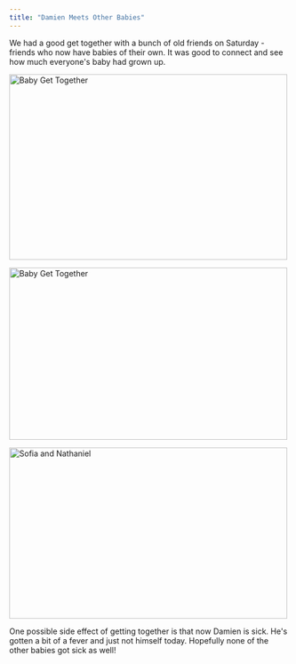 ```yaml
---
title: "Damien Meets Other Babies"
---
```

<p>We had a good get together with a bunch of old friends on Saturday - friends who now have babies of their own.  It was good to connect and see how much everyone's baby had grown up.</p>
<p><a href="https://www.flickr.com/photos/lemon/2305253799/" class="tt-flickr"><img src="https://farm3.static.flickr.com/2159/2305253799_1ef80d618d.jpg" alt="Baby Get Together" width="500" height="334" border="0" /></a></p>
<p><a href="https://www.flickr.com/photos/lemon/2306048108/" class="tt-flickr"><img src="https://farm3.static.flickr.com/2174/2306048108_1dd4be3a9c.jpg" alt="Baby Get Together" width="500" height="310" border="0" /></a></p>
<p><a href="https://www.flickr.com/photos/lemon/2305273803/" class="tt-flickr"><img src="https://farm3.static.flickr.com/2184/2305273803_6035589c7f.jpg" alt="Sofia and Nathaniel" width="500" height="308" border="0" /></a></p>
<p>One possible side effect of getting together is that now Damien is sick.  He's gotten a bit of a fever and just not himself today.  Hopefully none of the other babies got sick as well!</p>
